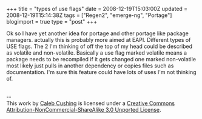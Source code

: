 +++
title = "types of use flags"
date = 2008-12-19T15:03:00Z
updated = 2008-12-19T15:14:38Z
tags = ["Regen2", "emerge-ng", "Portage"]
blogimport = true 
type = "post"
+++

Ok so I have yet another idea for portage and other portage like package managers. actually this is probably more aimed at EAPI. Different types of USE flags. The 2 I'm thinking of off the top of my head could be described as volatile and non-volatile. Basically a use flag marked volatile means a package needs to be recompiled if it gets changed one marked non-volatile most likely just pulls in another dependency or copies files such as documentation. I'm sure this feature could have lots of uses I'm not thinking of.<div class="blogger-post-footer"><br />--<br />
This <span xmlns:dc="http://purl.org/dc/elements/1.1/" href="http://purl.org/dc/dcmitype/Text" rel="dc:type">work</span> by <a xmlns:cc="http://creativecommons.org/ns#" href="http://www.xenoterracide.com" property="cc:attributionName" rel="cc:attributionURL">Caleb Cushing</a> is licensed under a <a rel="license" href="http://creativecommons.org/licenses/by-nc-sa/3.0/">Creative Commons Attribution-NonCommercial-ShareAlike 3.0 Unported License</a>.</div>
